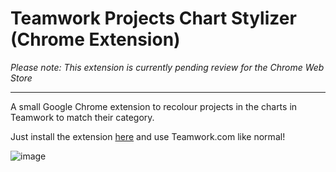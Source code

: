 # Teamwork Projects Chart Stylizer (Chrome Extension)

_Please note: This extension is currently pending review for the Chrome Web Store_

---

A small Google Chrome extension to recolour projects in the charts in Teamwork to match their category.

Just install the extension [here](https://chrome.google.com/webstore/detail/teamwork-projects-chart-stylizer/gdifcnmlddfblnifdocnncbfaakgnjne?hl=en) and use Teamwork.com like normal!

![image](https://lh3.googleusercontent.com/OR1tGcrvdeSK_cN7LmxQqmn6-Tu0iLr8KcDV8KxV3-BDA0nr2j2_EuHgiU52sftCcr9Nddk2mw=w1280-h800-rw)
